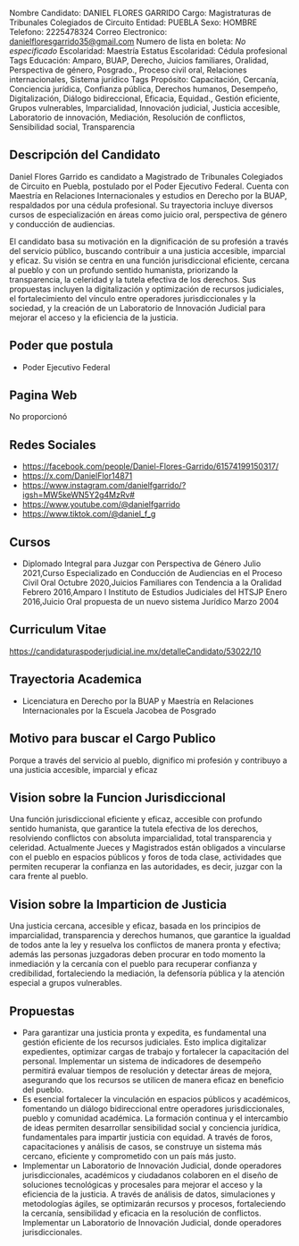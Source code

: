Nombre Candidato: DANIEL FLORES GARRIDO
Cargo: Magistraturas de Tribunales Colegiados de Circuito
Entidad: PUEBLA
Sexo: HOMBRE
Telefono: 2225478324
Correo Electronico: danielfloresgarrido35@gmail.com
Numero de lista en boleta: *No especificado*
Escolaridad: Maestría
Estatus Escolaridad: Cédula profesional
Tags Educación: Amparo, BUAP, Derecho, Juicios familiares, Oralidad, Perspectiva de género, Posgrado., Proceso civil oral, Relaciones internacionales, Sistema jurídico
Tags Propósito: Capacitación, Cercanía, Conciencia jurídica, Confianza pública, Derechos humanos, Desempeño, Digitalización, Diálogo bidireccional, Eficacia, Equidad., Gestión eficiente, Grupos vulnerables, Imparcialidad, Innovación judicial, Justicia accesible, Laboratorio de innovación, Mediación, Resolución de conflictos, Sensibilidad social, Transparencia


## Descripción del Candidato 

Daniel Flores Garrido es candidato a Magistrado de Tribunales Colegiados de Circuito en Puebla, postulado por el Poder Ejecutivo Federal. Cuenta con Maestría en Relaciones Internacionales y estudios en Derecho por la BUAP, respaldados por una cédula profesional. Su trayectoria incluye diversos cursos de especialización en áreas como juicio oral, perspectiva de género y conducción de audiencias.

El candidato basa su motivación en la dignificación de su profesión a través del servicio público, buscando contribuir a una justicia accesible, imparcial y eficaz. Su visión se centra en una función jurisdiccional eficiente, cercana al pueblo y con un profundo sentido humanista, priorizando la transparencia, la celeridad y la tutela efectiva de los derechos. Sus propuestas incluyen la digitalización y optimización de recursos judiciales, el fortalecimiento del vínculo entre operadores jurisdiccionales y la sociedad, y la creación de un Laboratorio de Innovación Judicial para mejorar el acceso y la eficiencia de la justicia.


## Poder que postula

- Poder Ejecutivo Federal


## Pagina Web

No proporcionó


## Redes Sociales

- https://facebook.com/people/Daniel-Flores-Garrido/61574199150317/
- https://x.com/DanielFlor14871
- https://www.instagram.com/danielfgarrido/?igsh=MW5keWN5Y2g4MzRv#
- https://www.youtube.com/@danielfgarrido
- https://www.tiktok.com/@daniel_f_g


## Cursos

- Diplomado Integral para Juzgar con Perspectiva de Género Julio 2021,Curso Especializado en Conducción de Audiencias en el Proceso Civil Oral Octubre 2020,Juicios Familiares con Tendencia a la Oralidad Febrero 2016,Amparo I Instituto de Estudios Judiciales del HTSJP Enero 2016,Juicio Oral propuesta de un nuevo sistema Jurídico Marzo 2004


## Curriculum Vitae

https://candidaturaspoderjudicial.ine.mx/detalleCandidato/53022/10


## Trayectoria Academica

- Licenciatura en Derecho por la BUAP y Maestría en Relaciones Internacionales por la Escuela Jacobea de Posgrado


## Motivo para buscar el Cargo Publico

Porque a través del servicio al pueblo, dignifico mi profesión y contribuyo a una justicia accesible, imparcial y eficaz


## Vision sobre la Funcion Jurisdiccional

Una función jurisdiccional eficiente y eficaz, accesible con profundo sentido humanista, que garantice la tutela efectiva de los derechos, resolviendo conflictos con absoluta imparcialidad, total transparencia y celeridad. Actualmente Jueces y Magistrados están obligados a vincularse con el pueblo en espacios públicos y foros de toda clase, actividades que permiten recuperar la confianza en las autoridades, es decir, juzgar con la cara frente al pueblo.


## Vision sobre la Imparticion de Justicia

Una justicia cercana, accesible y eficaz, basada en los principios de imparcialidad, transparencia y derechos humanos, que garantice la igualdad de todos ante la ley y resuelva los conflictos de manera pronta y efectiva; además las personas juzgadoras deben procurar en todo momento la inmediación y la cercanía con el pueblo para recuperar confianza y credibilidad, fortaleciendo la mediación, la defensoría pública y la atención especial a grupos vulnerables.


## Propuestas

- Para garantizar una justicia pronta y expedita, es fundamental una gestión eficiente de los recursos judiciales. Esto implica digitalizar expedientes, optimizar cargas de trabajo y fortalecer la capacitación del personal. Implementar un sistema de indicadores de desempeño permitirá evaluar tiempos de resolución y detectar áreas de mejora, asegurando que los recursos se utilicen de manera eficaz en beneficio del pueblo.
- Es esencial fortalecer la vinculación en espacios públicos y académicos, fomentando un diálogo bidireccional entre operadores jurisdiccionales, pueblo y comunidad académica. La formación continua y el intercambio de ideas permiten desarrollar sensibilidad social y conciencia jurídica, fundamentales para impartir justicia con equidad. A través de foros, capacitaciones y análisis de casos, se construye un sistema más cercano, eficiente y comprometido con un país más justo.
- Implementar un Laboratorio de Innovación Judicial, donde operadores jurisdiccionales, académicos y ciudadanos colaboren en el diseño de soluciones tecnológicas y procesales para mejorar el acceso y la eficiencia de la justicia. A través de análisis de datos, simulaciones y metodologías ágiles, se optimizarán recursos y procesos, fortaleciendo la cercanía, sensibilidad y eficacia en la resolución de conflictos. Implementar un Laboratorio de Innovación Judicial, donde operadores jurisdiccionales.

